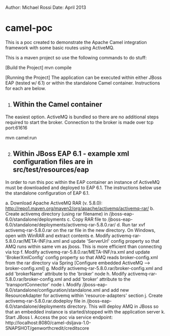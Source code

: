 Author: Michael Rossi
Date: April 2013

camel-poc
=========

This is a poc created to demonstrate the Apache Camel integration framework with some basic routes using ActiveMQ.

This is a maven project so use the following commands to do stuff:

[Build the Project] 
mvn compile

[Running the Project]
The application can be executed within either JBoss EAP (tested w/ 6.1) or within the standalone Camel container. Instructions for each are below.

1. Within the Camel container
   --------------------------
The easiest option. ActiveMQ is bundled so there are no additional steps required to start the broker. Connection to the 
broker is made over tcp port:61616

mvn camel:run

2. Within JBoss EAP 6.1 - example xml configuration files are in src/test/resources/eap
   --------------------
In order to run this poc within the EAP container an instance of ActiveMQ must be downloaded and deployed to EAP 6.1. The
instructions below use the standalone configuration of EAP 6.1.

a. Download Apache ActiveMQ RAR (v. 5.8.0): http://repo1.maven.org/maven2/org/apache/activemq/activemq-rar/
b. Create activemq directory (using rar filename) in /jboss-eap-6.0/standalone/deployments
c. Copy RAR file to /jboss-eap-6.0/standalone/deployments/activemq-rar-5.8.0.rar/
d. Run tar xvf activemq-rar-5.8.0.rar on the rar file in the new directory. On Windows, open with WinRAR and extract contents
e. Modify activemq-rar-5.8.0.rar/META-INF/ra.xml and update 'ServerUrl' config property so that AMQ runs within same vm as jboss. This is more efficient than connecting via tcp
f. Modify activemq-rar-5.8.0.rar/META-INF/ra.xml and update 'BrokerXmlConfig' config property so that AMQ reads broker-config.xml from the rar directory via Spring
[Configure embedded ActiveMQ --> broker-config.xml]
g. Modify activemq-rar-5.8.0.rar/broker-config.xml and add 'brokerName' attribute to the 'broker' node
h. Modify activemq-rar-5.8.0.rar/broker-config.xml and add 'broker' attribute to the 'transportConnector' node
i. Modify /jboss-eap-6.0/standalone/configuration/standalone.xml and add new ResourceAdapter for activemq within 'resource-adapters' section
j. Create activemq-rar-5.8.0.rar.dodeploy file in /jboss-eap-6.0/standalone/deployments directory. This will deploy AMQ in JBoss so that an embedded instance is started/stopped
with the application server
k. Start JBoss
l. Access the poc via service endpoint: http://localhost:8080/camel-dsljava-1.0-SNAPSHOT/genworthcredit/creditscore